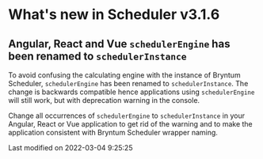 # What's new in Scheduler v3.1.6

## Angular, React and Vue `schedulerEngine` has been renamed to `schedulerInstance`

To avoid confusing the calculating engine with the instance of Bryntum Scheduler, `schedulerEngine` has been renamed
to `schedulerInstance`. The change is backwards compatible hence applications using `schedulerEngine` will still work,
but with deprecation warning in the console.

Change all occurrences of `schedulerEngine` to `schedulerInstance` in your Angular, React or Vue application to get rid
of the warning and to make the application consistent with Bryntum Scheduler wrapper naming.


<p class="last-modified">Last modified on 2022-03-04 9:25:25</p>